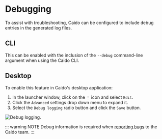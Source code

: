 # Debugging

To assist with troubleshooting, Caido can be configured to include debug entries in the generated log files.

## CLI

This can be enabled with the inclusion of the `--debug` command-line argument when using the Caido CLI.

## Desktop

To enable this feature in Caido's desktop application:

1. In the launcher window, click on the `⋮` icon and select `Edit`.
2. Click the `Advanced` settings drop down menu to expand it.
3. Select the `Debug logging` radio button and click the `Save` button.

<img alt="Debug logging." src="/_images/debug_logging.png" center/>

::: warning NOTE
Debug information is required when [reporting bugs](/report_bug.md) to the Caido team.
:::
